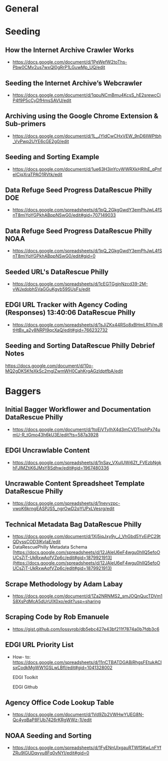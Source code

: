 # General

# Seeding

## How the Internet Archive Crawler Works

- https://docs.google.com/document/d/1PeWefW2toThs-Pbw0CMv2us7wxQI0gRrP1LGuwMp_UQ/edit

## Seeding the Internet Archive’s Webcrawler

- https://docs.google.com/document/d/1qpuNCmBmu4KcsS_hE2srewcCiP4f9P5cCyDfHmsSAVU/edit

## Archiving using the Google Chrome Extension & Sub-primers

- https://docs.google.com/document/d/1L_JYldCwCHxVEW_9nD6llWPtbh_VvPwp2UYE6cGE2g0/edit

## Seeding and Sorting Example

- https://docs.google.com/document/d/1ue63H3inYcvWWRXkHRIhE_qPnfeICjqXraTPAO1RVtk/edit

## Data Refuge Seed Progress DataRescue Philly DOE

- https://docs.google.com/spreadsheets/d/1pQ_2GkgGwdY3emPhJwL4fSnT8miYpYGPkhABppNSwG0/edit#gid=707149033

## Data Refuge Seed Progress DataRescue Philly NOAA

- https://docs.google.com/spreadsheets/d/1pQ_2GkgGwdY3emPhJwL4fSnT8miYpYGPkhABppNSwG0/edit#gid=0

## Seeded URL's DataRescue Philly

- https://docs.google.com/spreadsheets/d/1cEGTGgjnNzcd39-2M-vWJxdobhSVaGGuKgyb59SUsFs/edit

## EDGI URL Tracker with Agency Coding (Responses) 13:40:06 DataRescue Philly

- https://docs.google.com/spreadsheets/d/1sJiZKx44RSo8xBHmLR1VmJRtHtBx_a2y8NRPI9qcXaQ/edit#gid=766232732

## Seeding and Sorting DataRescue Philly Debrief Notes

https://docs.google.com/document/d/10o-MQ2gDK5KfeXkSc2mglZwmWH0CahKrgAGzldptfbA/edit

# Baggers

## Initial Bagger Workflower and Documentation DataRescue Philly

- https://docs.google.com/document/d/1toEjVTyIhX4d3mCVDTnohPx74umU-R_tGmo43h6kU3E/edit?ts=587a3928

## EDGI Uncrawlable Content

- https://docs.google.com/spreadsheets/d/1nSav_VXulUWi6Zf_FVEzbNgkhFJlMZtiK6JMsY8Sdhw/edit#gid=1967480336

## Uncrawable Content Spreadsheet Template DataRescue Philly

- https://docs.google.com/spreadsheets/d/1nevyzpc-vwoK6krngEASPJS5_ngrOwD2qYUPxLVesrg/edit

## Technical Metadata Bag DataRescue Philly

- https://docs.google.com/document/d/1Xj5iqJxy9y_J_VhGbd5YvEjPC29tQDyssCOD3lKvIaE/edit
- DataRescuePhilly Metadata Schema [https://docs.google.com/spreadsheets/d/12JAleU6eF4wgu0hIlQ5efoOUCsZjT-UkRxwAofVZp6c/edit#gid=1879921913](https://docs.google.com/spreadsheets/d/12JAleU6eF4wgu0hIlQ5efoOUCsZjT-UkRxwAofVZp6c/edit#gid=1879921913)

## Scrape Methodology by Adam Labay

- https://docs.google.com/document/d/1Za2NRNMS2_smJOQnQucTDVm1S8XsPdMcA5dUrUlX0xo/edit?usp=sharing

## Scraping Code by Rob Emanuele

- https://gist.github.com/lossyrob/db5ebc427e43bf211f7874a0b7fdb3c6


## EDGI URL Priority List

- How- to: https://docs.google.com/spreadsheets/d/11nCTBATDGABjRhgsFEtukAClsxCodkMgWW1GSLwLBfI/edit#gid=1041328002

  EDGI Toolkit

  EDGI Github

## Agency Office Code Lookup Table

- https://docs.google.com/document/d/1Vd9Zb2VWHwYUEG8N-Qc4yqBaP8FUb7426rKRgWWz-1I/edit

## NOAA Seeding and Sorting

- https://docs.google.com/spreadsheets/d/1FyENnUIxgauRTWfSKwLnFYfZRu9IGUDqyyu8Fq0vNYI/edit#gid=0

# 